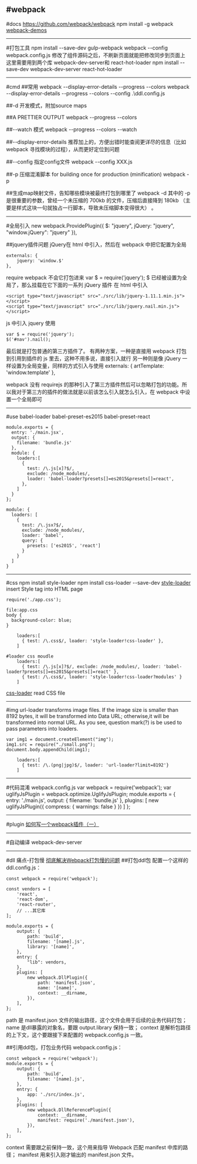 #webpack
---
#docs
https://github.com/webpack/webpack
npm install -g webpack
[](http://itindex.net/detail/53450-react-webpack)
[webpack-demos](https://github.com/ruanyf/webpack-demos)

---
#打包工具
npm install --save-dev gulp-webpack
webpack --config webpack.config.js
修改了组件源码之后，不刷新页面就能把修改同步到页面上
这里需要用到两个库 webpack-dev-server和 react-hot-loader
npm install --save-dev webpack-dev-server react-hot-loader



---
#cmd
##常用
webpack --display-error-details --progress --colors
webpack --display-error-details --progress --colors --config .\ddl.config.js


##-d 开发模式，附加source maps

##A PRETTIER OUTPUT
webpack --progress --colors

##--watch 模式
webpack --progress --colors --watch

##--display-error-details
推荐加上的，方便出错时能查阅更详尽的信息（比如 webpack 寻找模块的过程），从而更好定位到问题

##--config 指定config文件
webpack --config XXX.js 

##-p 压缩混淆脚本 
for building once for production (minification)
webpack -p 

##生成map映射文件，告知哪些模块被最终打包到哪里了
webpack -d
其中的 -p 是很重要的参数，曾经一个未压缩的 700kb 的文件，压缩后直接降到 180kb （主要是样式这块一句就独占一行脚本，导致未压缩脚本变得很大） 。






---
#全局引入
new webpack.ProvidePlugin({
$: "jquery",
    jQuery: "jquery",
    "window.jQuery": "jquery"
}),

##jquery插件问题
jQuery在 html 中引入，然后在 webpack 中把它配置为全局
```
externals: {
    jquery: 'window.$'
},
```
require webpack 不会它打包进来
var $ = require('jquery');
$ 已经被设置为全局了，那么挂载在它下面的一系列 jQuery 插件 在 html 中引入
```
<script type="text/javascript" src="./src/lib/jquery-1.11.1.min.js"></script>
<script type="text/javascript" src="./src/lib/jquery.nail.min.js"></script>
```
js 中引入 jquery 使用
```
var $ = require('jquery');
$('#nav').nail();
```
最后就是打包普通的第三方插件了。
有两种方案，一种是直接用 webpack 打包到引用到插件的 js 里去，这种不用多说，直接引入就行
另一种则是像 jQuery 一样设置为全局变量，同样的方式引入与使用
externals: {
    artTemplate: 'window.template'
},

webpack 没有 requirejs 的那种引入了第三方插件然后可以忽略打包的功能。所以我对于第三方的插件的做法就是以前该怎么引入就怎么引入，在 webpack 中设置一个全局即可





----
#use babel-loader
babel-preset-es2015
babel-preset-react
```
module.exports = {
  entry: './main.jsx',
  output: {
    filename: 'bundle.js'
  },
  module: {
    loaders:[
      {
        test: /\.js[x]?$/,
        exclude: /node_modules/,
        loader: 'babel-loader?presets[]=es2015&presets[]=react',
      },
    ]
  }
};

module: {
  loaders: [
    {
      test: /\.jsx?$/,
      exclude: /node_modules/,
      loader: 'babel',
      query: {
        presets: ['es2015', 'react']
      }
    }
  ]
}

```

---
#css
npm install style-loader
npm install css-loader --save-dev
[style-loader](https://www.npmjs.com/package/style-loader)
insert Style tag into HTML page
```
require('./app.css');

file:app.css
body {
  background-color: blue;
}

    loaders:[
      { test: /\.css$/, loader: 'style-loader!css-loader' },
    ]

#loader css moudle
    loaders:[
      { test: /\.js[x]?$/, exclude: /node_modules/, loader: 'babel-loader?presets[]=es2015&presets[]=react' },
      { test: /\.css$/, loader: 'style-loader!css-loader?modules' }
    ]
```

[css-loader](https://www.npmjs.com/package/css-loader)
read CSS file



---
#img
url-loader transforms image files. 
If the image size is smaller than 8192 bytes, it will be transformed into Data URL; 
otherwise,it will be transformed into normal URL. 
As you see, question mark(?) is be used to pass parameters into loaders.
```
var img1 = document.createElement("img");
img1.src = require("./small.png");
document.body.appendChild(img1);

    loaders:[
      { test: /\.(png|jpg)$/, loader: 'url-loader?limit=8192'}
    ]
```


---
#代码混淆
webpack.config.js
var webpack = require('webpack');
var uglifyJsPlugin = webpack.optimize.UglifyJsPlugin;
module.exports = {
  entry: './main.js',
  output: {
    filename: 'bundle.js'
  },
  plugins: [
    new uglifyJsPlugin({
      compress: {
        warnings: false
      }
    })
  ]
};



---
#plugin
[如何写一个webpack插件（一）](https://github.com/lcxfs1991/blog/issues/1)




---
#自动编译
webpack-dev-server


---
#dll 痛点-打包慢
[彻底解决Webpack打包慢的问题](./docs/Webpack打包慢.md)
##打包ddl包
配置一个这样的 ddl.config.js：
```
const webpack = require('webpack');

const vendors = [
    'react',
    'react-dom',
    'react-router',
    // ...其它库
];

module.exports = {
    output: {
        path: 'build',
        filename: '[name].js',
        library: '[name]',
    },
    entry: {
        "lib": vendors,
    },
    plugins: [
        new webpack.DllPlugin({
            path: 'manifest.json',
            name: '[name]',
            context: __dirname,
        }),
    ],
};
```
path 是 manifest.json 文件的输出路径，这个文件会用于后续的业务代码打包；
name 是dll暴露的对象名，要跟 output.library 保持一致；
context 是解析包路径的上下文，这个要跟接下来配置的 webpack.config.js 一致。

##引用ddl包，打包业务代码
webpack.config.js：
```
const webpack = require('webpack');
module.exports = {
    output: {
        path: 'build',
        filename: '[name].js',
    },
    entry: {
        app: './src/index.js',
    },
    plugins: [
        new webpack.DllReferencePlugin({
            context: __dirname,
            manifest: require('./manifest.json'),
        }),
    ],
};
```
context 需要跟之前保持一致，这个用来指导 Webpack 匹配 manifest 中库的路径；
manifest 用来引入刚才输出的 manifest.json 文件。







